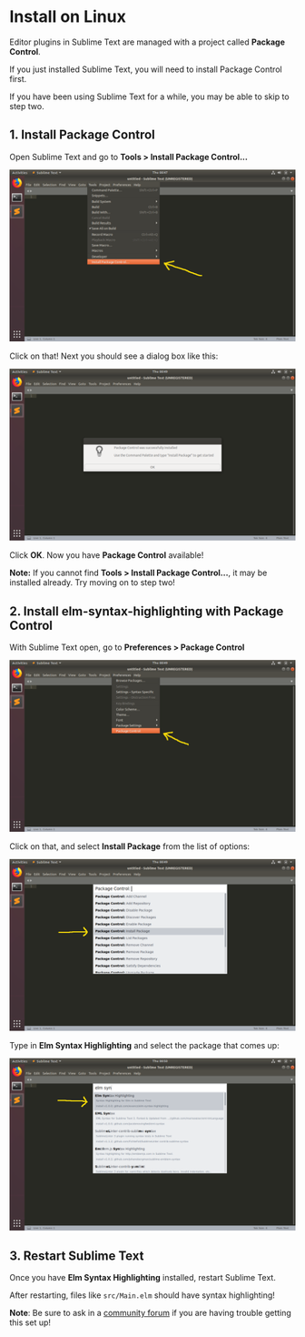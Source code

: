 # Install on Linux

Editor plugins in Sublime Text are managed with a project called **Package Control**.

If you just installed Sublime Text, you will need to install Package Control first.

If you have been using Sublime Text for a while, you may be able to skip to step two.


## 1. Install Package Control

Open Sublime Text and go to **Tools > Install Package Control...**

![Install Package Control](images/linux-1.png)

Click on that! Next you should see a dialog box like this:

![Package Control Dialog](images/linux-2.png)

Click **OK**. Now you have **Package Control** available!

**Note:** If you cannot find **Tools > Install Package Control...**, it may be installed already. Try moving on to step two!


## 2. Install elm-syntax-highlighting with Package Control

With Sublime Text open, go to **Preferences > Package Control**

![Open Package Control](images/linux-3.png)

Click on that, and select **Install Package** from the list of options:

![Select Install Package](images/linux-4.png)

Type in **Elm Syntax Highlighting** and select the package that comes up:

![Find Elm Syntax Highlighting](images/linux-5.png)


## 3. Restart Sublime Text

Once you have **Elm Syntax Highlighting** installed, restart Sublime Text.

After restarting, files like `src/Main.elm` should have syntax highlighting!

**Note**: Be sure to ask in a [community forum](https://elm-lang.org/community) if you are having trouble getting this set up!
